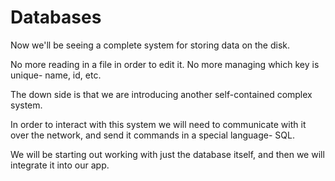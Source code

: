 # Databases

Now we'll be seeing a complete system for storing data on the disk.

No more reading in a file in order to edit it. No more managing which key is unique- name, id, etc.

The down side is that we are introducing another self-contained complex system.

In order to interact with this system we will need to communicate with it over the network, and send it commands in a special language- SQL.

We will be starting out working with just the database itself, and then we will integrate it into our app.

